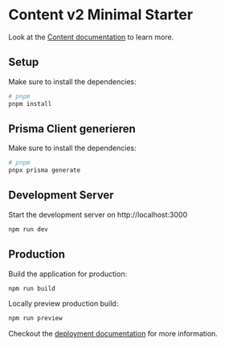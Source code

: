 # Content v2 Minimal Starter

Look at the [Content documentation](https://content.nuxt.com/) to learn more.

## Setup

Make sure to install the dependencies:

```bash
# pnpm
pnpm install
```

## Prisma Client generieren

Make sure to install the dependencies:

```bash
# pnpm
pnpx prisma generate
```

## Development Server

Start the development server on http://localhost:3000

```bash
npm run dev
```

## Production

Build the application for production:

```bash
npm run build
```

Locally preview production build:

```bash
npm run preview
```

Checkout the [deployment documentation](https://nuxt.com/docs/getting-started/deployment) for more information.
